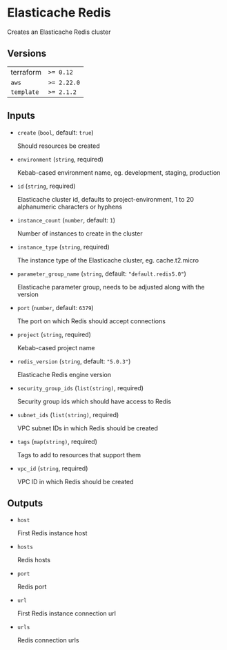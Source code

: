 # Elasticache Redis

Creates an Elasticache Redis cluster

<!-- bin/docs -->

## Versions

| | |
|-|-|
| terraform | `>= 0.12` |
| `aws` | `>= 2.22.0` |
| `template` | `>= 2.1.2` |

## Inputs

* `create` (`bool`, default: `true`)

    Should resources be created

* `environment` (`string`, required)

    Kebab-cased environment name, eg. development, staging, production

* `id` (`string`, required)

    Elasticache cluster id, defaults to project-environment, 1 to 20 alphanumeric characters or hyphens

* `instance_count` (`number`, default: `1`)

    Number of instances to create in the cluster

* `instance_type` (`string`, required)

    The instance type of the Elasticache cluster, eg. cache.t2.micro

* `parameter_group_name` (`string`, default: `"default.redis5.0"`)

    Elasticache parameter group, needs to be adjusted along with the version

* `port` (`number`, default: `6379`)

    The port on which Redis should accept connections

* `project` (`string`, required)

    Kebab-cased project name

* `redis_version` (`string`, default: `"5.0.3"`)

    Elasticache Redis engine version

* `security_group_ids` (`list(string)`, required)

    Security group ids which should have access to Redis

* `subnet_ids` (`list(string)`, required)

    VPC subnet IDs in which Redis should be created

* `tags` (`map(string)`, required)

    Tags to add to resources that support them

* `vpc_id` (`string`, required)

    VPC ID in which Redis should be created



## Outputs

* `host`

    First Redis instance host

* `hosts`

    Redis hosts

* `port`

    Redis port

* `url`

    First Redis instance connection url

* `urls`

    Redis connection urls
